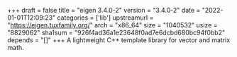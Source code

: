 +++
draft = false
title = "eigen 3.4.0-2"
version = "3.4.0-2"
date = "2022-01-01T12:09:23"
categories = ['lib']
upstreamurl = "https://eigen.tuxfamily.org/"
arch = "x86_64"
size = "1040532"
usize = "8829062"
sha1sum = "926f4ad36a1e23648f0ad7e6dcbd680bc94f0bb2"
depends = "[]"
+++
A lightweight C++ template library for vector and matrix math.